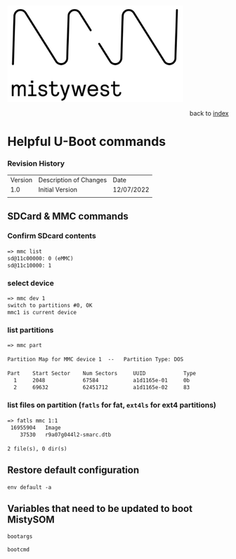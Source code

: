 <img src="files/img/2018_MistyWest_LogoCombo_FINAL_RGB.png" alt="MistyWest" width="400"/><div style="text-align: right">back to [index]( README.md)</div>

# Helpful U-Boot commands
### Revision History

<table>
  <tr>
   <td>Version
   </td>
   <td>Description of Changes
   </td>
   <td>Date
   </td>
  </tr>
  <tr>
   <td>
	   1.0
   </td>
   <td>
	   Initial Version
   </td>
   <td>
	   12/07/2022
   </td>
  </tr>
  <tr>
   <td>
   </td>
   <td>
   </td>
   <td>
   </td>
  </tr>
</table>


## SDCard & MMC commands

### Confirm SDcard contents

```
=> mmc list
sd@11c00000: 0 (eMMC)
sd@11c10000: 1
```
### select device
```
=> mmc dev 1
switch to partitions #0, OK
mmc1 is current device
```
### list partitions
```
=> mmc part

Partition Map for MMC device 1  --   Partition Type: DOS

Part    Start Sector    Num Sectors     UUID            Type
  1     2048            67584           a1d1165e-01     0b
  2     69632           62451712        a1d1165e-02     83
```  
### list files on partition (`fatls` for fat,  `ext4ls` for ext4 partitions)
```  
=> fatls mmc 1:1
 16955904   Image
    37530   r9a07g044l2-smarc.dtb

2 file(s), 0 dir(s)
```

## Restore default configuration

```
env default -a
```

## Variables that need to be updated to boot MistySOM

```
bootargs
```

```
bootcmd
```
